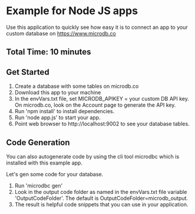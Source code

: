 
# Example for Node JS apps

Use this application to quickly see how easy it is to connect an app to your custom database on https://www.microdb.co

## Total Time: 10 minutes

## Get Started

1. Create a database with some tables on microdb.co
2. Download this app to your machine
3. In the envVars.txt file, set MICRODB_APIKEY = your custom DB API key. On microdb.co, look on the Account page to generate the API key.  
4. Run 'npm install' to install dependencies.
5. Run 'node app.js' to start your app.
6. Point web browser to http://localhost:9002 to see your database tables.

## Code Generation


You can also autogenerate code by using the cli tool microdbc which is installed with this example app.

Let's gen some code for your database.

1. Run 'microdbc gen'
2. Look in the output code folder as named in the envVars.txt file variable 'OutputCodeFolder'. The default is OutputCodeFolder=microdb_output.
3. The result is helpful code snippets that you can use in your application.


